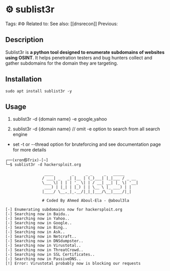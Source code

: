 # ⚙️ sublist3r

Tags: #⚙️
Related to: 
See also: [[dnsrecon]]
Previous:

## Description

Sublist3r is **a python tool designed to enumerate subdomains of websites using OSINT**. It helps penetration testers and bug hunters collect and gather subdomains for the domain they are targeting.

## Installation

	sudo apt install sublist3r -y

## Usage

1. sublist3r -d {domain name} -e google,yahoo

2. sublist3r -d {domain name} // omit -e option to search from all search engine

 - set -t or --thread option for bruteforcing and see documentation page for more details
```
┌──(xron㉿Trix)-[~]
└─$ sublist3r -d hackersploit.org

                 ____        _     _ _     _   _____
                / ___| _   _| |__ | (_)___| |_|___ / _ __
                \___ \| | | | '_ \| | / __| __| |_ \| '__|
                 ___) | |_| | |_) | | \__ \ |_ ___) | |
                |____/ \__,_|_.__/|_|_|___/\__|____/|_|

                # Coded By Ahmed Aboul-Ela - @aboul3la
    
[-] Enumerating subdomains now for hackersploit.org
[-] Searching now in Baidu..
[-] Searching now in Yahoo..
[-] Searching now in Google..
[-] Searching now in Bing..
[-] Searching now in Ask..
[-] Searching now in Netcraft..
[-] Searching now in DNSdumpster..
[-] Searching now in Virustotal..
[-] Searching now in ThreatCrowd..
[-] Searching now in SSL Certificates..
[-] Searching now in PassiveDNS..
[!] Error: Virustotal probably now is blocking our requests

```